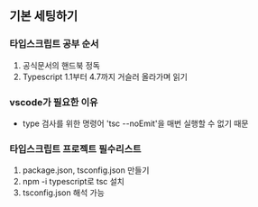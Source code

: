 ## 기본 세팅하기

### 타입스크립트 공부 순서

1. 공식문서의 핸드북 정독
2. Typescript 1.1부터 4.7까지 거슬러 올라가며 읽기

### vscode가 필요한 이유

- type 검사를 위한 명령어 'tsc --noEmit'을 매번 실행할 수 없기 때문

### 타입스크립트 프로젝트 필수리스트

1. package.json, tsconfig.json 만들기
2. npm -i typescript로 tsc 설치
3. tsconfig.json 해석 가능
